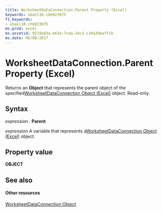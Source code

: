 ```yaml
---
title: WorksheetDataConnection.Parent Property (Excel)
keywords: vbaxl10.chm923075
f1_keywords:
- vbaxl10.chm923075
ms.prod: excel
ms.assetid: 927da93a-e63a-7cda-24c2-c34a39eaffcb
ms.date: 06/08/2017
---
```



# WorksheetDataConnection.Parent Property (Excel)

Returns an  **Object** that represents the parent object of the specified[WorksheetDataConnection Object (Excel)](worksheetdataconnection-object-excel.md) object. Read-only.


## Syntax

 _expression_ . **Parent**

 _expression_ A variable that represents a[WorksheetDataConnection Object (Excel)](worksheetdataconnection-object-excel.md) object.


## Property value

 **OBJECT**


## See also


#### Other resources



[WorksheetDataConnection Object](worksheetdataconnection-object-excel.md)

